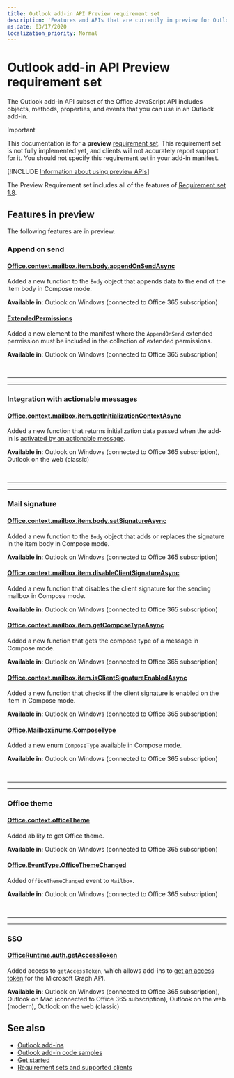 ```yaml
---
title: Outlook add-in API Preview requirement set
description: 'Features and APIs that are currently in preview for Outlook Add-ins and the Office JavaScript APIs.'
ms.date: 03/17/2020
localization_priority: Normal
---
```


# Outlook add-in API Preview requirement set

The Outlook add-in API subset of the Office JavaScript API includes objects, methods, properties, and events that you can use in an Outlook add-in.

> [!IMPORTANT]
> This documentation is for a **preview** [requirement set](../../requirement-sets/outlook-api-requirement-sets.md). This requirement set is not fully implemented yet, and clients will not accurately report support for it. You should not specify this requirement set in your add-in manifest.

[!INCLUDE [Information about using preview APIs](../../../includes/using-preview-apis-host.md)]

The Preview Requirement set includes all of the features of [Requirement set 1.8](../requirement-set-1.8/outlook-requirement-set-1.8.md).

## Features in preview

The following features are in preview.

### Append on send

#### [Office.context.mailbox.item.body.appendOnSendAsync](/javascript/api/outlook/office.body?view=outlook-js-preview#appendonsendasync-data--options--callback-)

Added a new function to the `Body` object that appends data to the end of the item body in Compose mode.

**Available in**: Outlook on Windows (connected to Office 365 subscription)

#### [ExtendedPermissions](../../manifest/extendedpermissions.md)

Added a new element to the manifest where the `AppendOnSend` extended permission must be included in the collection of extended permissions.

**Available in**: Outlook on Windows (connected to Office 365 subscription)

<br>

---

---

### Integration with actionable messages

#### [Office.context.mailbox.item.getInitializationContextAsync](office.context.mailbox.item.md#methods)

Added a new function that returns initialization data passed when the add-in is [activated by an actionable message](/outlook/actionable-messages/invoke-add-in-from-actionable-message).

**Available in**: Outlook on Windows (connected to Office 365 subscription), Outlook on the web (classic)

<br>

---

---

### Mail signature

#### [Office.context.mailbox.item.body.setSignatureAsync](/javascript/api/outlook/office.body?view=outlook-js-preview#setsignatureasync-data--options--callback-)

Added a new function to the `Body` object that adds or replaces the signature in the item body in Compose mode.

**Available in**: Outlook on Windows (connected to Office 365 subscription)

#### [Office.context.mailbox.item.disableClientSignatureAsync](office.context.mailbox.item.md#methods)

Added a new function that disables the client signature for the sending mailbox in Compose mode.

**Available in**: Outlook on Windows (connected to Office 365 subscription)

#### [Office.context.mailbox.item.getComposeTypeAsync](/javascript/api/outlook/office.messagecompose?view=outlook-js-preview#getcomposetypeasync-options--callback-)

Added a new function that gets the compose type of a message in Compose mode.

**Available in**: Outlook on Windows (connected to Office 365 subscription)

#### [Office.context.mailbox.item.isClientSignatureEnabledAsync](office.context.mailbox.item.md#methods)

Added a new function that checks if the client signature is enabled on the item in Compose mode.

**Available in**: Outlook on Windows (connected to Office 365 subscription)

#### [Office.MailboxEnums.ComposeType](/javascript/api/outlook/office.mailboxenums.composetype?view=outlook-js-preview)

Added a new enum `ComposeType` available in Compose mode.

**Available in**: Outlook on Windows (connected to Office 365 subscription)

<br>

---

---

### Office theme

#### [Office.context.officeTheme](/javascript/api/office/office.context#officetheme)

Added ability to get Office theme.

**Available in**: Outlook on Windows (connected to Office 365 subscription)

#### [Office.EventType.OfficeThemeChanged](/javascript/api/office/office.eventtype)

Added `OfficeThemeChanged` event to `Mailbox`.

**Available in**: Outlook on Windows (connected to Office 365 subscription)

<br>

---

---

### SSO

#### [OfficeRuntime.auth.getAccessToken](../../../develop/sso-in-office-add-ins.md#sso-api-reference)

Added access to `getAccessToken`, which allows add-ins to [get an access token](../../../outlook/authenticate-a-user-with-an-sso-token.md) for the Microsoft Graph API.

**Available in**: Outlook on Windows (connected to Office 365 subscription), Outlook on Mac (connected to Office 365 subscription), Outlook on the web (modern), Outlook on the web (classic)

## See also

- [Outlook add-ins](../../../outlook/outlook-add-ins-overview.md)
- [Outlook add-in code samples](https://developer.microsoft.com/outlook/gallery/?filterBy=Outlook,Samples,Add-ins)
- [Get started](../../../quickstarts/outlook-quickstart.md)
- [Requirement sets and supported clients](../../requirement-sets/outlook-api-requirement-sets.md)
